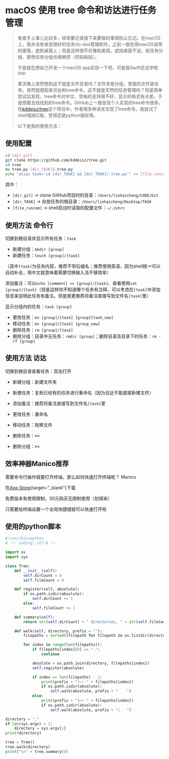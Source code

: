 # macOS 使用 tree 命令和访达进行任务管理

> 笔者手上事儿比较多，经常要记录接下来要做的事情防止忘记。在macOS上，我并没有发现很好的任务/to-dos管理软件。之前一直在用macOS自带的便笺，放到桌面上；但是这样很不优雅和美观，遮挡桌面不说，给任务分组、更改任务分组也很麻烦（剪贴粘贴）。
> 
> 于是就在想自己开发一个macOS app实现一下吧，可是我Swift还没学呢hhh
> 
> 某天晚上突然想到这不就是文件目录吗？文件夹是分组，里面的文件是任务。突然就想起来访达和tree命令，这不就是天然的任务管理吗？但是简单尝试后发现，tree命令对中文、空格的支持很不好，显示的格式有点差。于是想着去找找别的tree命令。GitHub上一搜发现个人实现的tree命令很多。在[kddeisz/tree](https://github.com/kddeisz/tree.git)这个项目中，作者用多种语言实现了tree命令。我尝试了shell版和C版，觉得还是python版好用。
> 
> 以下是我的使用方法：

## 使用配置

```bash
cd [dir_git]
git clone https://github.com/kddeisz/tree.git
cd tree
mv tree.py [dir_TASK]/.tree.py
echo "alias task='cd [dir_TASK] && [dir_TASK]/.tree.py'" >> [file_runcom]
```

其中：

- `[dir_git]` -> clone GitHub项目时的目录：`/Users/linhaicheng/CODE/Git`
- `[dir_TASK]` -> 存放任务的根目录：`/Users/linhaicheng/Desktop/TASK`
- `[file_runcom]` -> shell启动时读取的配置文件：`~/.zshrc`

## 使用方法 命令行

切换到根目录并显示所有任务：`task`

- 新建分组：`mkdir [group]`
- 新建任务：`touch [group]/[task]`

（其中`[task]`为任务内容，推荐不带后缀名；推荐使用英语，因为shell按⇥可以自动补全，用中文就意味着需要切换输入法不够效率）

添加备注：可以`echo [comment] >> [group]/[task]`、查看使用`cat [group]/[task]`（但是这样你不知道哪个任务有注释，可以考虑在`[task]`中添加信息来说明此任务有备注。但是我更推荐将备注直接写到文件名`[task]`里）

显示分组内的任务：`task [group]`

- 更改任务：`mv [group]/[task] [group][task_new]`
- 移动任务：`mv [group]/[task] [group_new]`
- 删除任务：`rm [group]/[task]`
- 删除分组：目录中无任务：`rmdir [group]`；删除目录及目录下的任务：`rm -rf [group]`

## 使用方法 访达

切换到根目录查看任务：双击打开

- 新建分组：新建文件夹
- 新建任务：复制已经有的任务进行重命名（因为访达不能直接新建文件）

- 添加备注：推荐将备注直接写到文件名`[task]`里

- 更改任务：重命名
- 移动任务：拖移文件
- 删除任务：`⌘⌫`
- 删除分组：`⌘⌫`

## 效率神器Manico推荐

需要命令行操作就要打开终端，那么如何快速打开终端呢？ Manico

在[App Store](https://apps.apple.com/cn/app/manico/id724472954?mt=12){target="_blank"}下载

免费版本有使用限制，30元购买无限制使用（划得来）

只需要给终端设置一个全局快捷键就可以快速打开啦

## 使用的python脚本

```python
#!/usr/bin/python
# -*- coding: utf-8 -*-

import os
import sys

class Tree:
    def __init__(self):
        self.dirCount = 0
        self.fileCount = 0

    def register(self, absolute):
        if os.path.isdir(absolute):
            self.dirCount += 1
        else:
            self.fileCount += 1

    def summary(self):
        return str(self.dirCount) + " directories, " + str(self.fileCount) + " files"

    def walk(self, directory, prefix = ""):
        filepaths = sorted([filepath for filepath in os.listdir(directory)])

        for index in range(len(filepaths)):
            if filepaths[index][0] == ".":
                continue

            absolute = os.path.join(directory, filepaths[index])
            self.register(absolute)

            if index == len(filepaths) - 1:
                print(prefix + "└── " + filepaths[index])
                if os.path.isdir(absolute):
                    self.walk(absolute, prefix + "    ")
            else:
                print(prefix + "├── " + filepaths[index])
                if os.path.isdir(absolute):
                    self.walk(absolute, prefix + "│   ")

directory = "."
if len(sys.argv) > 1:
    directory = sys.argv[1]
print(directory)

tree = Tree()
tree.walk(directory)
print("\n" + tree.summary())
```
